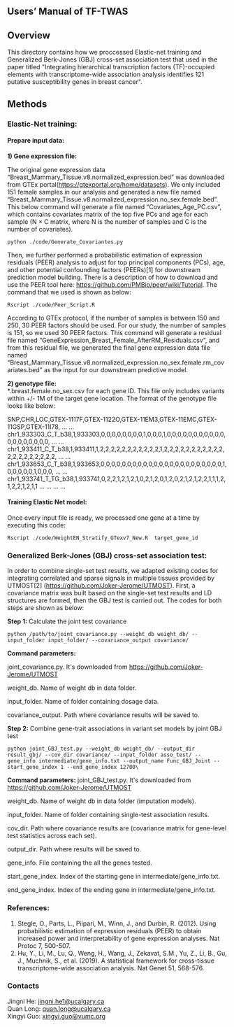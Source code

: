 ## Users’ Manual of TF-TWAS

## Overview
This directory contains how we proccessed Elastic-net training and Generalized Berk-Jones (GBJ) cross-set association test that used in the paper titled "Integrating hierarchical transcription factors (TF)-occupied elements with transcriptome-wide association analysis identifies 121 putative susceptibility genes in breast cancer".

## Methods
### Elastic-Net training: 
#### Prepare input data: 
**1)	Gene expression file:** 

The original gene expression data “Breast_Mammary_Tissue.v8.normalized_expression.bed” was downloaded from GTEx portal(https://gtexportal.org/home/datasets). We only included 151 female samples in our analysis and generated a new file named “Breast_Mammary_Tissue.v8.normalized_expression.no_sex.female.bed”. This below command will generate a file named “Covariates_Age_PC.csv”, which contains covariates matrix of the top five PCs and age for each sample (N × C matrix, where N is the number of samples and C is the number of covariates).

`python ./code/Generate_Covariantes.py`

Then, we further performed a probabilistic estimation of expression residuals (PEER) analysis to adjust for top principal components (PCs), age, and other potential confounding factors (PEERs)[1] for downstream prediction model building. There is a description of how to download and use the PEER tool here: https://github.com/PMBio/peer/wiki/Tutorial. The command that we used is shown as below: 

`Rscript ./code/Peer_Script.R`

According to GTEx protocol, if the number of samples is between 150 and 250, 30 PEER factors should be used. For our study, the number of samples is 151, so we used 30 PEER factors. This command will generate a residual file named “GeneExpression_Breast_Female_AfterRM_Residuals.csv”, and from this residual file, we generated the final gene expression data file named “Breast_Mammary_Tissue.v8.normalized_expression.no_sex.female.rm_covariates.bed” as the input for our downstream predictive model. 

**2)	genotype file:**  
*.breast.female.no_sex.csv for each gene ID. This file only includes variants within +/- 1M of the target gene location. The format of the genotype file looks like below: 

SNP,CHR,LOC,GTEX-1117F,GTEX-1122O,GTEX-11EM3,GTEX-11EMC,GTEX-11GSP,GTEX-11I78, … …
chr1_933303_C_T_b38,1,933303,0,0,0,0,0,0,0,0,1,0,0,0,1,0,0,0,0,0,0,0,0,0,0,0,0,0,0,0,0,0,0,0, … …
chr1_933411_C_T_b38,1,933411,1,2,2,2,2,2,2,2,2,2,2,2,1,2,2,2,2,2,2,2,2,2,2,2,2,2,2,2,2,2,2,2,2, … …
chr1_933653_C_T_b38,1,933653,0,0,0,0,0,0,0,0,0,0,0,0,0,0,0,0,0,0,0,0,0,0,0,1,0,0,0,0,0,1,0,0,0, … …
chr1_933741_T_TG_b38,1,933741,0,2,2,1,2,1,2,1,0,2,1,2,0,1,2,0,2,1,2,1,2,2,1,1,1,2,1,2,2,1,2,1,1 … …
… …


#### Training Elastic Net model:
Once every input file is ready, we processed one gene at a time by executing this code:	

`Rscript ./code/WeightEN_Stratify_GTexv7_New.R  target_gene_id`


### Generalized Berk-Jones (GBJ) cross-set association test:
In order to combine single-set test results, we adapted existing codes for integrating correlated and sparse signals in multiple tissues provided by UTMOST[2] (https://github.com/Joker-Jerome/UTMOST). First, a covariance matrix was built based on the single-set test results and LD structures are formed, then the GBJ test is carried out. The codes for both steps are shown as below:

**Step 1:** Calculate the joint test covariance

`python /path/to/joint_covariance.py --weight_db weight_db/ --input_folder input_folder/ --covariance_output covariance/`

**Command parameters:**


joint_covariance.py. It's downloaded from https://github.com/Joker-Jerome/UTMOST

weight_db. Name of weight db in data folder.

input_folder. Name of folder containing dosage data.

covariance_output. Path where covariance results will be saved to.


**Step 2:** Combine gene-trait associations in variant set models by joint GBJ test

`python joint_GBJ_test.py --weight_db weight_db/ --output_dir result_gbj/ --cov_dir covariance/ --input_folder asso_test/ --gene_info intermediate/gene_info.txt --output_name Func_GBJ_Joint --start_gene_index 1 --end_gene_index 12700\`

**Command parameters:**
joint_GBJ_test.py. It's downloaded from https://github.com/Joker-Jerome/UTMOST

weight_db. Name of weight db in data folder (imputation models).

input_folder. Name of folder containing single-test association results.

cov_dir. Path where covariance results are (covariance matrix for gene-level test statistics across each set).

output_dir. Path where results will be saved to.

gene_info. File containing the all the genes tested.

start_gene_index. Index of the starting gene in intermediate/gene_info.txt.

end_gene_index. Index of the ending gene in intermediate/gene_info.txt. 

### References: 
1. Stegle, O., Parts, L., Piipari, M., Winn, J., and Durbin, R. (2012). Using probabilistic estimation of expression residuals (PEER) to obtain increased power and interpretability of gene expression analyses. Nat Protoc 7, 500-507.
2. Hu, Y., Li, M., Lu, Q., Weng, H., Wang, J., Zekavat, S.M., Yu, Z., Li, B., Gu, J., Muchnik, S., et al. (2019). A statistical framework for cross-tissue transcriptome-wide association analysis. Nat Genet 51, 568-576.

### Contacts
  Jingni He: jingni.he1@ucalgary.ca<br>
  Quan Long: quan.long@ucalgary.ca<br>
  Xingyi Guo: xingyi.guo@vumc.org<br>
